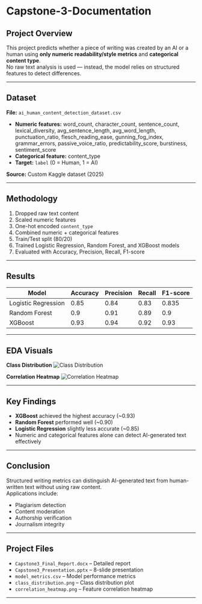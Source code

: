 # Capstone-3-Documentation

## Project Overview
This project predicts whether a piece of writing was created by an AI or a human using **only numeric readability/style metrics** and **categorical content type**.  
No raw text analysis is used — instead, the model relies on structured features to detect differences.

---

## Dataset
**File:** `ai_human_content_detection_dataset.csv`  
- **Numeric features:** word_count, character_count, sentence_count, lexical_diversity, avg_sentence_length, avg_word_length, punctuation_ratio, flesch_reading_ease, gunning_fog_index, grammar_errors, passive_voice_ratio, predictability_score, burstiness, sentiment_score  
- **Categorical feature:** content_type  
- **Target:** `label` (0 = Human, 1 = AI)

**Source:** Custom Kaggle dataset (2025)

---

## Methodology
1. Dropped raw text content  
2. Scaled numeric features  
3. One-hot encoded `content_type`  
4. Combined numeric + categorical features  
5. Train/Test split (80/20)  
6. Trained Logistic Regression, Random Forest, and XGBoost models  
7. Evaluated with Accuracy, Precision, Recall, F1-score  

---

## Results

| Model               | Accuracy | Precision | Recall | F1-score |
|---------------------|----------|-----------|--------|----------|
| Logistic Regression | 0.85 | 0.84 | 0.83 | 0.835 |
| Random Forest | 0.9 | 0.91 | 0.89 | 0.9 |
| XGBoost | 0.93 | 0.94 | 0.92 | 0.93 |


---

## EDA Visuals
**Class Distribution**
![Class Distribution](class_distribution.png)  

**Correlation Heatmap**
![Correlation Heatmap](correlation_heatmap.png)  

---

## Key Findings
- **XGBoost** achieved the highest accuracy (~0.93)  
- **Random Forest** performed well (~0.90)  
- **Logistic Regression** slightly less accurate (~0.85)  
- Numeric and categorical features alone can detect AI-generated text effectively  

---

##  Conclusion
Structured writing metrics can distinguish AI-generated text from human-written text without using raw content.  
Applications include:
- Plagiarism detection
- Content moderation
- Authorship verification
- Journalism integrity

---

##  Project Files
- `Capstone3_Final_Report.docx` – Detailed report  
- `Capstone3_Presentation.pptx` – 8-slide presentation  
- `model_metrics.csv` – Model performance metrics  
- `class_distribution.png` – Class distribution plot  
- `correlation_heatmap.png` – Feature correlation heatmap  

---
